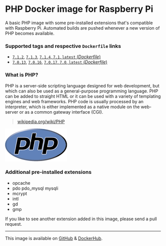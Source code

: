 # PHP Docker image for Raspberry Pi

A basic PHP image with some pre-installed extensions that's compatible with Raspberry Pi. Automated builds are pushed whenever a new version of PHP becomes available.

### Supported tags and respective `Dockerfile` links

- [`7.1.2`](https://github.com/wouterds/rpi-php/tree/7.1.2/Dockerfile), [`7.1.3`](https://github.com/wouterds/rpi-php/tree/7.1.3/Dockerfile), [`7.1.4`, `7.1`, `latest` (*Dockerfile*)](https://github.com/wouterds/rpi-php/tree/7.1.4/Dockerfile)
- [`7.0.13`](https://github.com/wouterds/rpi-php/tree/7.0.13/Dockerfile), [`7.0.16`](https://github.com/wouterds/rpi-php/tree/7.0.16/Dockerfile), [`7.0.17`, `7.0`, `latest` (*Dockerfile*)](https://github.com/wouterds/rpi-php/tree/7.0.17/Dockerfile)

### What is PHP?

PHP is a server-side scripting language designed for web development, but which can also be used as a general-purpose programming language. PHP can be added to straight HTML or it can be used with a variety of templating engines and web frameworks. PHP code is usually processed by an interpreter, which is either implemented as a native module on the web-server or as a common gateway interface (CGI).

> [wikipedia.org/wiki/PHP](http://en.wikipedia.org/wiki/PHP)

![logo](https://raw.githubusercontent.com/docker-library/docs/01c12653951b2fe592c1f93a13b4e289ada0e3a1/php/logo.png)

### Additional pre-installed extensions

- opcache
- pdo pdo_mysql mysqli
- mcrypt
- intl
- gd
- gmp

If you like to see another extension added in this image, please send a pull request.

---

This image is available on [GitHub](https://github.com/wouterds/rpi-php) & [DockerHub](https://hub.docker.com/r/wouterds/rpi-php).
